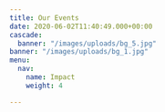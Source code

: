 ```yaml
---
title: Our Events
date: 2020-06-02T11:40:49.000+00:00
cascade:
  banner: "/images/uploads/bg_5.jpg"
banner: "/images/uploads/bg_1.jpg"
menu:
  nav:
    name: Impact
    weight: 4

---
```

